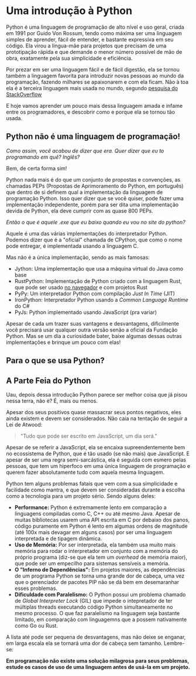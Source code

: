 # Uma introdução à Python

Python é uma linguagem de programação de alto nível e uso geral, criada em 1991 por Guido Von Rossum, tendo como máxima ser uma linguagem simples de aprender, fácil de entender, e bastante expressiva em seu código. Ela virou a língua-mãe para projetos que precisam de uma prototipação rápida e que demande o menor número possível de mão de obra, exatamente pela sua simplicidade e eficiência.

Por prezar em ser uma linguagem fácil e de fácil digestão, ela se tornou também a linguagem favorita para introduzir novas pessoas ao mundo da programação, fazendo milhares se apaixonarem e com ela ficam.
Não à toa ela é a terceira linguagem mais usada no mundo, segundo [pesquisa do StackOverflow](https://stackoverflow.blog/2023/06/13/developer-survey-results-are-in/) 

E hoje vamos aprender um pouco mais dessa linguagem amada e infame entre os programadores, e descobrir como e porque ela se tornou tão usada. 

## Python não é uma linguagem de programação!

*Como assim, você acabou de dizer que era. Quer dizer que eu to programando em quê? Inglês?*

Bem, de certa forma sim!

Python nada mais é do que um conjunto de propostas e convenções, as chamadas PEPs (Propostas de Aprimoramento do Python, em português) que dentro de si definem qual a implementação da linguagem de programação Python. Isso quer dizer que se você quiser, pode fazer uma implementação independente, porém para ser dita uma implementação devida de Python, ela deve cumprir com as quase 800 PEPs. 

*Então o que é aquele .exe que eu baixo quando eu vou no site do python?* 

Aquele é uma das várias implementações do interpretador Python. Podemos dizer que é a "oficial" chamada de CPython, que como o nome pode entregar, é implementada usando a linguagem C.

Mas não é a única implementação, sendo as mais famosas:

- Jython: Uma implementação que usa a máquina virtual do Java como base
- RustPython: Implementação de Python criado com a linguagem Rust, que pode ser usado [no navegador](https://rustpython.github.io/demo/) e com projetos Rust
- PyPy: Um interpretador Python com compilação *Just In Time* (JIT)
- IronPython: Interpretador Python usando a *Common Language Runtime* do C#
- PyJs: Python implementado usando JavaScript (pra variar)

Apesar de cada um trazer suas vantagens e desvantagens, dificilmente você precisará usar qualquer outra versão senão a oficial da Fundação Python. Mas se um dia a curiosidade bater, baixe algumas dessas outras implementações e brinque um pouco com elas!

## Para o que se usa Python?



## A Parte Feia do Python

Uau, depois dessa introdução Python parece ser melhor coisa que já pisou nessa terra, não é? É, mais ou menos. 

Apesar dos seus positivos quase massacrar seus pontos negativos, eles ainda existem e devem ser considerados. Não caia na tentação de seguir a Lei de Atwood: 

> "Tudo que pode ser escrito em JavaScript, um dia será."

Apesar de se referir a JavaScript, ela se encaixa supreendentemente bem no ecossistema de Python, que é tão usado (se não mais) que JavaScript. E apesar de ser uma regra semi-sarcástica, ela é seguida com esmero pelas pessoas, que tem um hiperfoco em uma única linguagem de programação e querem fazer absolutamente tudo com aquela mesma linguagem. 

Python tem alguns problemas fatais que vem com a sua simplicidade e facilidade como mantra, e que devem ser consideradas durante a escolha como a tecnologia para um projeto sério. Sendo alguns deles:

- **Performance:** Python é extremamente lento em comparação a linguagens compiladas como C, C++ ou até mesmo Java. Apesar de muitas bibliotecas usarem uma API escrita em C por debaixo dos panos, código puramente em Python é lento em algumas ordens de magnitude (até 100x mais devagar em alguns casos) por ser uma linguagem interpretada e de tipagem dinâmica. 
- **Uso de Memória:** Por ser interpretada, ela também usa muito mais memória para rodar o interpretador em conjunto com a memória do próprio programa (diz-se que ela tem um *overhead* de memória maior), que pode ser um empecilho para sistemas sensíveis a memória.
- **O "Inferno de Dependências":** Em projetos maiores, as dependências de um programa Python se torna uma grande dor de cabeça, uma vez que o gerenciador de pacotes PIP não se dá bem em desemaranhar esses problemas.
- **Dificuldade com Paralelismo:** O Python possui um problema chamado de *Global Interpreter Lock* (GIL) que impede o intepretador de ter múltiplas threads executando código Python simultaneamente no mesmo processo. O que faz paralelismo na linguagem seja bastante limitado, em comparação com linguagemns que a possem nativamente como Go ou Rust.

A lista até pode ser pequena de desvantagens, mas não deixe se enganar, em larga escala ela se tornará uma dor de cabeça sem tamanho. Lembre-se:

**Em programação não existe uma solução milagrosa para seus problemas, estude os casos de uso de uma linguagem antes de usá-la em um projeto.**
